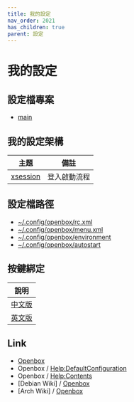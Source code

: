 ```yaml
---
title: 我的設定
nav_order: 2021
has_children: true
parent: 設定
---
```



# 我的設定


## 設定檔專案

* [main](https://github.com/samwhelp/note-about-openbox/tree/gh-pages/_demo/config/openbox-config/main)


## 我的設定架構

| 主題 | 備註 |
| --- | --- |
| [xsession](https://samwhelp.github.io/note-about-openbox/read/config/main/xsession.html) | 登入啟動流程 |


## 設定檔路徑

* [~/.config/openbox/rc.xml](https://github.com/samwhelp/note-about-openbox/blob/gh-pages/_demo/config/openbox-config/main/config/openbox/rc.xml)
* [~/.config/openbox/menu.xml](https://github.com/samwhelp/note-about-openbox/blob/gh-pages/_demo/config/openbox-config/main/config/openbox/menu.xml)
* [~/.config/openbox/environment](https://github.com/samwhelp/note-about-openbox/blob/gh-pages/_demo/config/openbox-config/main/config/openbox/environment)
* [~/.config/openbox/autostart](https://github.com/samwhelp/note-about-openbox/blob/gh-pages/_demo/config/openbox-config/main/config/openbox/autostart)


## 按鍵綁定

| 說明 |
| --- |
| [中文版](https://samwhelp.github.io/note-about-openbox/read/scenario/main.html) |
| [英文版](https://github.com/samwhelp/note-about-openbox/blob/gh-pages/_demo/config/openbox-config/main/share/doc/spec-keybind.md) |


## Link

* [Openbox](http://openbox.org/)
* Openbox / [Help:DefaultConfiguration](http://openbox.org/wiki/Help:DefaultConfiguration)
* Openbox / [Help:Contents](http://openbox.org/wiki/Help:Contents)
* [Debian Wiki] / [Openbox](https://wiki.debian.org/Openbox)
* [Arch Wiki] / [Openbox](https://wiki.archlinux.org/title/openbox)
